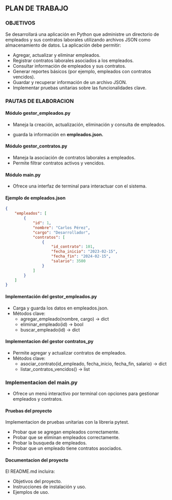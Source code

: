 ## PLAN DE TRABAJO

### OBJETIVOS

Se desarrollará una aplicación en Python que administre un directorio de empleados y sus contratos laborales utilizando archivos JSON como almacenamiento de datos. La aplicación debe permitir:

-	Agregar, actualizar y eliminar empleados.
-	Registrar contratos laborales asociados a los empleados.
-	Consultar información de empleados y sus contratos.
-	Generar reportes básicos (por ejemplo, empleados con contratos vencidos).
-	Guardar y recuperar información de un archivo JSON.
-	Implementar pruebas unitarias sobre las funcionalidades clave.

### PAUTAS DE ELABORACION

#### Módulo gestor_empleados.py

- Maneja la creación, actualización, eliminación y consulta de empleados.

- guarda la información en **empleados.json.**

#### Módulo gestor_contratos.py

- Maneja la asociación de contratos laborales a empleados.
- Permite filtrar contratos activos y vencidos.


#### Módulo main.py

- Ofrece una interfaz de terminal para interactuar con el sistema.

#### Ejemplo de empleados.json

```JSON
{
    "empleados": [
        {
            "id": 1,
            "nombre": "Carlos Pérez",
            "cargo": "Desarrollador",
            "contratos": [
                {
                    "id_contrato": 101,
                    "fecha_inicio": "2023-02-15",
                    "fecha_fin": "2024-02-15",
                    "salario": 3500
                }
            ]
        }
    ]
}
```

#### Implementación del gestor_empleados.py
 - Carga y guarda los datos en empleados.json.
 - Métodos clave:
    - agregar_empleado(nombre, cargo) → dict
    - eliminar_empleado(id) → bool
    - buscar_empleado(id) → dict

#### Implementacion del gestor contratos_py
 - Permite agregar y actualizar contratos de empleados.
 - Métodos clave:
    - asociar_contrato(id_empleado, fecha_inicio, fecha_fin, salario) → dict
    - listar_contratos_vencidos() → list
    
### Implementacion del main.py
 - Ofrece un menú interactivo por terminal con opciones para gestionar empleados y contratos.

#### Pruebas del proyecto
Implementacion de pruebas unitarias con la libreria pytest.
 - Probar que se agregan empleados correctamente.
 - Probar que se eliminan empleados correctamente.
 - Probar la busqueda de empleados.
 - Probar que un empleado tiene contratos asociados.
  
#### Documentacion del proyecto

El README.md incluira:
 - Objetivos del proyecto.
 - Instrucciones de instalación y uso.
 - Ejemplos de uso.
